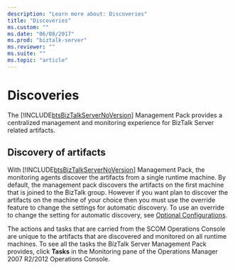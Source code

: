 ```yaml
---
description: "Learn more about: Discoveries"
title: "Discoveries"
ms.custom: ""
ms.date: "06/08/2017"
ms.prod: "biztalk-server"
ms.reviewer: ""
ms.suite: ""
ms.topic: "article"
---
```

# Discoveries
The [!INCLUDE[btsBizTalkServerNoVersion](../includes/btsbiztalkservernoversion-md.md)] Management Pack provides a centralized management and monitoring experience for BizTalk Server related artifacts.  
  
## Discovery of artifacts  
 With [!INCLUDE[btsBizTalkServerNoVersion](../includes/btsbiztalkservernoversion-md.md)] Management Pack, the monitoring agents discover the artifacts from a single runtime machine. By default, the management pack discovers the artifacts on the first machine that is joined to the BizTalk group. However if you want plan to discover the artifacts on the machine of your choice then you must use the override feature to change the settings for automatic discovery. To use an override to change the setting for automatic discovery, see [Optional Configurations](../technical-guides/optional-configurations.md).  
  
 The actions and tasks that are carried from the SCOM Operations Console are unique to the artifacts that are discovered and monitored on all runtime machines. To see all the tasks the BizTalk Server Management Pack provides, click **Tasks** in the Monitoring pane of the Operations Manager 2007 R2/2012 Operations Console.
